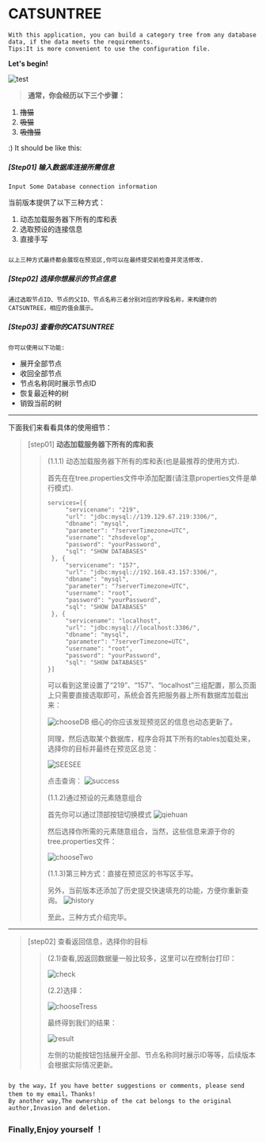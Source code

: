 # CATSUNTREE #
    With this application, you can build a category tree from any database data, if the data meets the requirements.
    Tips:It is more convenient to use the configuration file.
**Let's begin!**

![test](http://m.qpic.cn/psb?/V12x3UMs3ekTkH/gURaVTnHf0aoRNLEQ4VlO*x8Z1RQ6f10x9DrUL7mRPU!/b/dE0BAAAAAAAA&bo=0wDBAAAAAAADFyA!&rf=viewer_4&t=5)
> **通常，你会经历以下三个步骤：**

1. ~~撸猫~~
2. ~~吸猫~~
3. ~~吸撸猫~~

:) It should be like this:
##### [Step01] 输入数据库连接所需信息 #####
    Input Some Database connection information
当前版本提供了以下三种方式：   
1. 动态加载服务器下所有的库和表
2. 选取预设的连接信息
3. 直接手写
#####
    以上三种方式最终都会展现在预览区,你可以在最终提交前检查并灵活修改.
##### [Step02] 选择你想展示的节点信息 #####
    通过选取节点ID、节点的父ID、节点名称三者分别对应的字段名称，来构建你的CATSUNTREE，相应的值会展示。    
##### [Step03] 查看你的CATSUNTREE #####
    你可以使用以下功能:
* 展开全部节点
* 收回全部节点
* 节点名称同时展示节点ID
* 恢复最近种的树
* 销毁当前的树
- - - 
下面我们来看看具体的使用细节：
> [step01] **动态加载服务器下所有的库和表**
>>(1.1.1) 动态加载服务器下所有的库和表(也是最推荐的使用方式).
>>
>>首先在在tree.properties文件中添加配置(请注意properties文件是单行模式).
>>~~~
>>services=[{
>>  	"servicename": "219",
>>  	"url": "jdbc:mysql://139.129.67.219:3306/",
>>  	"dbname": "mysql",
>>  	"parameter": "?serverTimezone=UTC",
>>  	"username": "zhsdevelop",
>>  	"password": "yourPassword",
>>  	"sql": "SHOW DATABASES"
>>  }, {
>>  	"servicename": "157",
>>  	"url": "jdbc:mysql://192.168.43.157:3306/",
>>  	"dbname": "mysql",
>>  	"parameter": "?serverTimezone=UTC",
>>  	"username": "root",
>>  	"password": "yourPassword",
>>  	"sql": "SHOW DATABASES"
>>  }, {
>>  	"servicename": "localhost",
>>  	"url": "jdbc:mysql://localhost:3306/",
>>  	"dbname": "mysql",
>>  	"parameter": "?serverTimezone=UTC",
>>  	"username": "root",
>>  	"password": "yourPassword",
>>  	"sql": "SHOW DATABASES"
>>}]
>>~~~
>>可以看到这里设置了“219”、“157”、“localhost”三组配置，那么页面上只需要直接选取即可，系统会首先把服务器上所有数据库加载出来：
>>
>>![chooseDB](http://m.qpic.cn/psb?/V12x3UMs3ekTkH/wOZH05lvtetOL*wo*7IRSTVDoiq*SpEjCgrnz3.5i1g!/b/dLgAAAAAAAAA&bo=*gH6AQAAAAADFzY!&rf=viewer_4&t=5)
>>细心的你应该发现预览区的信息也动态更新了。
>>
>>同理，然后选取某个数据库，程序会将其下所有的tables加载处来，选择你的目标并最终在预览区总览：
>>
>>![SEESEE](http://m.qpic.cn/psb?/V12x3UMs3ekTkH/h.lrTiu5r88v0uqOJaiV*GgCH15zOM1SrjNJT8gUc6Y!/b/dMQAAAAAAAAA&bo=9wGAAQAAAAADF0U!&rf=viewer_4&t=5)
>>
>>点击查询：
>>![success](http://m.qpic.cn/psb?/V12x3UMs3ekTkH/yIDNsXXZzO6vDiSA3saB9UfULedIj9N5TDuJHXllt00!/b/dE0BAAAAAAAA&bo=jwBeAAAAAAADF.M!&rf=viewer_4&t=5)
>>
>>(1.1.2)通过预设的元素随意组合
>>
>>首先你可以通过顶部按钮切换模式
>>![qiehuan](http://m.qpic.cn/psb?/V12x3UMs3ekTkH/1QPIBIbuPk4XcfT1vtMm*eeeLCF3oVogAad06PwHkcQ!/b/dE0BAAAAAAAA&bo=9wE3AAAAAAADF*M!&rf=viewer_4&t=5)
>>
>>然后选择你所需的元素随意组合，当然，这些信息来源于你的tree.properties文件：
>>
>>![chooseTwo](http://m.qpic.cn/psb?/V12x3UMs3ekTkH/fM92L.X0rn1aAssFNGjjNjfNnbgoGDNQra.yll.LqLg!/b/dLsAAAAAAAAA&bo=wgZaAQAAAAADF60!&rf=viewer_4&t=5)
>>
>>(1.1.3)第三种方式：直接在预览区的书写区手写。
>>
>>另外，当前版本还添加了历史提交快速填充的功能，方便你重新查询。
>>![history](http://m.qpic.cn/psb?/V12x3UMs3ekTkH/FqrOFeeAHLOfUA*g.qw4TTIy6NDpENyPJYXhCQq*ISg!/b/dFIBAAAAAAAA&bo=ZAwhBAAAAAADF38!&rf=viewer_4&t=5)
>>
>>至此，三种方式介绍完毕。
- - - 
>[step02] 查看返回信息，选择你的目标
>>
>>(2.1)查看,因返回数据量一般比较多，这里可以在控制台打印：
>>
>>![check](http://m.qpic.cn/psb?/V12x3UMs3ekTkH/pXsSfUsyDYXYdaKzFwmiUcSKlB8536A5YHRc5ck5udc!/b/dAQBAAAAAAAA&bo=9QFkAQAAAAADF6M!&rf=viewer_4&t=5)
>>
>>(2.2)选择：
>>
>>![chooseTress](http://m.qpic.cn/psb?/V12x3UMs3ekTkH/Ka6wfpKFA88s9V81nRKjl*ylDQGWRuVhfc0NCxSV4CY!/b/dMMAAAAAAAAA&bo=4QFBAgAAAAADF5E!&rf=viewer_4&t=5)
>>
>>最终得到我们的结果：
>>
>>![result](http://m.qpic.cn/psb?/V12x3UMs3ekTkH/6wi1Iw6WN76ytqFwrCgvwdYQTRuHfSZD.vuO0jIwGQU!/b/dE8BAAAAAAAA&bo=LgM.AS4DPgEDJwI!&rf=viewer_4&t=5)
>>
>>左侧的功能按钮包括展开全部、节点名称同时展示ID等等，后续版本会根据实际情况更新。

###
    by the way，If you have better suggestions or comments, please send them to my email，Thanks!
    By another way,The ownership of the cat belongs to the original author,Invasion and deletion.        

### Finally,Enjoy yourself ！ 